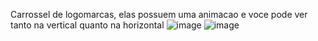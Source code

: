 Carrossel de logomarcas, elas possuem uma animacao e voce pode ver tanto na vertical quanto na horizontal
![image](https://github.com/mari-tza/desafio-100-dias-Js/assets/126166336/6d6d3aab-4ed3-4836-9a4e-ef3338b117d5)
![image](https://github.com/mari-tza/desafio-100-dias-Js/assets/126166336/3a44d75e-9e89-46b5-b5ed-8dbf7ac4d935)
